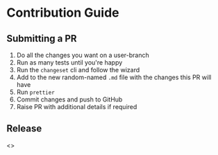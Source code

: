 # Contribution Guide


## Submitting a PR

1. Do all the changes you want on a user-branch
2. Run as many tests until you're happy
3. Run the `changeset` cli and follow the wizard 
4. Add to the new random-named `.md` file with the changes this PR will have
5. Run `prettier`
6. Commit changes and push to GitHub
7. Raise PR with additional details if required

## Release
<<TO ADD>>